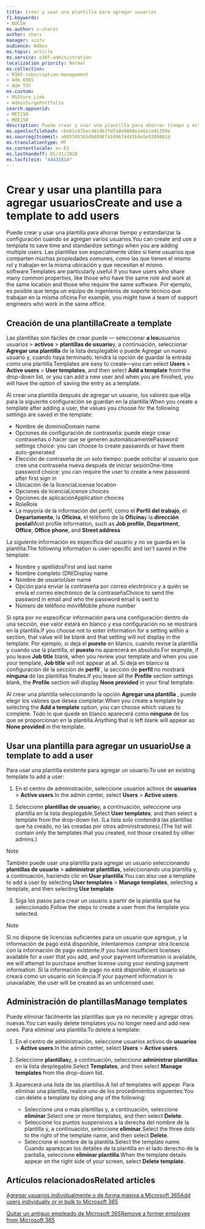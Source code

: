 ```yaml
---
title: Crear y usar una plantilla para agregar usuarios
f1.keywords:
- NOCSH
ms.author: v-sharos
author: shars
manager: scotv
audience: Admin
ms.topic: article
ms.service: o365-administration
localization_priority: Normal
ms.collection:
- M365-subscription-management
- Adm_O365
- Adm_TOC
ms.custom:
- MSStore_Link
- AdminSurgePortfolio
search.appverid:
- MET150
- MOE150
description: Puede crear y usar una plantilla para ahorrar tiempo y estandarizar la configuración cuando se agregan varios usuarios.
ms.openlocfilehash: cbe61c87bec40196ffd7a8e9868ea4611e4c259e
ms.sourcegitcommit: a005395165db8896f4109674443b5e5e9209861d
ms.translationtype: MT
ms.contentlocale: es-ES
ms.lasthandoff: 05/31/2020
ms.locfileid: "44431814"
---
```

# <a name="create-and-use-a-template-to-add-users"></a><span data-ttu-id="1c0b0-103">Crear y usar una plantilla para agregar usuarios</span><span class="sxs-lookup"><span data-stu-id="1c0b0-103">Create and use a template to add users</span></span>

<span data-ttu-id="1c0b0-104">Puede crear y usar una plantilla para ahorrar tiempo y estandarizar la configuración cuando se agregan varios usuarios.</span><span class="sxs-lookup"><span data-stu-id="1c0b0-104">You can create and use a template to save time and standardize settings when you are adding multiple users.</span></span> <span data-ttu-id="1c0b0-105">Las plantillas son especialmente útiles si tiene usuarios que comparten muchas propiedades comunes, como las que tienen el mismo rol y trabajan en la misma ubicación y que necesitan el mismo software.</span><span class="sxs-lookup"><span data-stu-id="1c0b0-105">Templates are particularly useful if you have users who share many common properties, like those who have the same role and work at the same location and those who require the same software.</span></span> <span data-ttu-id="1c0b0-106">Por ejemplo, es posible que tenga un equipo de ingenieros de soporte técnico que trabajan en la misma oficina.</span><span class="sxs-lookup"><span data-stu-id="1c0b0-106">For example, you might have a team of support engineers who work in the same office.</span></span>  

## <a name="create-a-template"></a><span data-ttu-id="1c0b0-107">Creación de una plantilla</span><span class="sxs-lookup"><span data-stu-id="1c0b0-107">Create a template</span></span>

<span data-ttu-id="1c0b0-108">Las plantillas son fáciles de crear puede &mdash; seleccionar **a los**usuarios usuarios  >  **activos**  >  **plantillas de usuario**y, a continuación, seleccionar **Agregar una plantilla** de la lista desplegable o puede Agregar un nuevo usuario y, cuando haya terminado, tendrá la opción de guardar la entrada como una plantilla.</span><span class="sxs-lookup"><span data-stu-id="1c0b0-108">Templates are easy to create&mdash;you can select **Users** > **Active users** > **User templates**, and then select **Add a template** from the drop-down list, or you can add a new user and when you are finished, you will have the option of saving the entry as a template.</span></span>

<span data-ttu-id="1c0b0-109">Al crear una plantilla después de agregar un usuario, los valores que elija para la siguiente configuración se guardan en la plantilla:</span><span class="sxs-lookup"><span data-stu-id="1c0b0-109">When you create a template after adding a user, the values you choose for the following settings are saved in the template:</span></span>

- <span data-ttu-id="1c0b0-110">Nombre de dominio</span><span class="sxs-lookup"><span data-stu-id="1c0b0-110">Domain name</span></span>
- <span data-ttu-id="1c0b0-111">Opciones de configuración de contraseña: puede elegir crear contraseñas o hacer que se generen automáticamente</span><span class="sxs-lookup"><span data-stu-id="1c0b0-111">Password settings choice: you can choose to create passwords or have them auto-generated</span></span>
- <span data-ttu-id="1c0b0-112">Elección de contraseña de un solo tiempo: puede solicitar al usuario que cree una contraseña nueva después de iniciar sesión</span><span class="sxs-lookup"><span data-stu-id="1c0b0-112">One-time password choice: you can require the user to create a new password after first sign in</span></span>
- <span data-ttu-id="1c0b0-113">Ubicación de la licencia</span><span class="sxs-lookup"><span data-stu-id="1c0b0-113">License location</span></span>
- <span data-ttu-id="1c0b0-114">Opciones de licencia</span><span class="sxs-lookup"><span data-stu-id="1c0b0-114">License choices</span></span>
- <span data-ttu-id="1c0b0-115">Opciones de aplicación</span><span class="sxs-lookup"><span data-stu-id="1c0b0-115">Application choices</span></span>
- <span data-ttu-id="1c0b0-116">Role</span><span class="sxs-lookup"><span data-stu-id="1c0b0-116">Role</span></span>
- <span data-ttu-id="1c0b0-117">La mayoría de la información del perfil, como el **Perfil del trabajo**, el **Departamento**, la **Oficina**, el teléfono de la **Oficina**y la **dirección postal**</span><span class="sxs-lookup"><span data-stu-id="1c0b0-117">Most profile information, such as **Job profile**, **Department**, **Office**, **Office phone**, and **Street address**</span></span> 

<span data-ttu-id="1c0b0-118">La siguiente información es específica del usuario y no se guarda en la plantilla:</span><span class="sxs-lookup"><span data-stu-id="1c0b0-118">The following information is user-specific and isn't saved in the template:</span></span>

- <span data-ttu-id="1c0b0-119">Nombre y apellidos</span><span class="sxs-lookup"><span data-stu-id="1c0b0-119">First and last name</span></span>
- <span data-ttu-id="1c0b0-120">Nombre completo (DN)</span><span class="sxs-lookup"><span data-stu-id="1c0b0-120">Display name</span></span>
- <span data-ttu-id="1c0b0-121">Nombre de usuario</span><span class="sxs-lookup"><span data-stu-id="1c0b0-121">User name</span></span>
- <span data-ttu-id="1c0b0-122">Opción para enviar la contraseña por correo electrónico y a quién se envía el correo electrónico de la contraseña</span><span class="sxs-lookup"><span data-stu-id="1c0b0-122">Choice to send the password in email and who the password email is sent to</span></span>
- <span data-ttu-id="1c0b0-123">Número de teléfono móvil</span><span class="sxs-lookup"><span data-stu-id="1c0b0-123">Mobile phone number</span></span>

<span data-ttu-id="1c0b0-124">Si opta por no especificar información para una configuración dentro de una sección, ese valor estará en blanco y esa configuración no se mostrará en la plantilla.</span><span class="sxs-lookup"><span data-stu-id="1c0b0-124">If you choose not to enter information for a setting within a section, that value will be blank and that setting will not display in the template.</span></span> <span data-ttu-id="1c0b0-125">Por ejemplo, si deja el **puesto** en blanco, cuando revise la plantilla y cuando use la plantilla, el **puesto** no aparecerá en absoluto.</span><span class="sxs-lookup"><span data-stu-id="1c0b0-125">For example, if you leave **Job title** blank, when you review your template and when you use your template, **Job title** will not appear at all.</span></span> <span data-ttu-id="1c0b0-126">Si deja en blanco la configuración de la sección de **perfil** , la sección de **perfil** no mostrará **ninguna** de las plantillas finales.</span><span class="sxs-lookup"><span data-stu-id="1c0b0-126">If you leave all the **Profile** section settings blank, the **Profile** section will display **None provided** in your final template.</span></span>

<span data-ttu-id="1c0b0-127">Al crear una plantilla seleccionando la opción **Agregar una plantilla** , puede elegir los valores que desea completar.</span><span class="sxs-lookup"><span data-stu-id="1c0b0-127">When you create a template by selecting the **Add a template** option, you can choose which values to complete.</span></span> <span data-ttu-id="1c0b0-128">Todo lo que quede en blanco aparecerá como **ninguno** de los que se proporcionan en la plantilla.</span><span class="sxs-lookup"><span data-stu-id="1c0b0-128">Anything that is left blank will appear as **None provided** in the template.</span></span>

## <a name="use-a-template-to-add-a-user"></a><span data-ttu-id="1c0b0-129">Usar una plantilla para agregar un usuario</span><span class="sxs-lookup"><span data-stu-id="1c0b0-129">Use a template to add a user</span></span>

<span data-ttu-id="1c0b0-130">Para usar una plantilla existente para agregar un usuario:</span><span class="sxs-lookup"><span data-stu-id="1c0b0-130">To use an existing template to add a user:</span></span>

1. <span data-ttu-id="1c0b0-131">En el centro de administración, seleccione usuarios activos de **usuarios**  >  **Active users**.</span><span class="sxs-lookup"><span data-stu-id="1c0b0-131">In the admin center, select **Users** > **Active users**.</span></span>

2. <span data-ttu-id="1c0b0-132">Seleccione **plantillas de usuario**y, a continuación, seleccione una plantilla en la lista desplegable.</span><span class="sxs-lookup"><span data-stu-id="1c0b0-132">Select **User templates**, and then select a template from the drop-down list.</span></span> <span data-ttu-id="1c0b0-133">(La lista solo contendrá las plantillas que ha creado, no las creadas por otros administradores).</span><span class="sxs-lookup"><span data-stu-id="1c0b0-133">(The list will contain only the templates that you created, not those created by other admins.)</span></span>

 > [!NOTE]
 > <span data-ttu-id="1c0b0-134">También puede usar una plantilla para agregar un usuario seleccionando **plantillas de usuario**  >  **administrar plantillas**, seleccionando una plantilla y, a continuación, haciendo clic en **Usar plantilla**.</span><span class="sxs-lookup"><span data-stu-id="1c0b0-134">You can also use a template to add a user by selecting **User templates** > **Manage templates**, selecting a template, and then selecting **Use template**.</span></span>

3. <span data-ttu-id="1c0b0-135">Siga los pasos para crear un usuario a partir de la plantilla que ha seleccionado.</span><span class="sxs-lookup"><span data-stu-id="1c0b0-135">Follow the steps to create a user from the template you selected.</span></span>

> [!NOTE]
> <span data-ttu-id="1c0b0-136">Si no dispone de licencias suficientes para un usuario que agregue, y la información de pago está disponible, intentaremos comprar otra licencia con la información de pago existente.</span><span class="sxs-lookup"><span data-stu-id="1c0b0-136">If you have insufficient licenses available for a user that you add, and your payment information is available, we will attempt to purchase another license using your existing payment information.</span></span> <span data-ttu-id="1c0b0-137">Si la información de pago no está disponible, el usuario se creará como un usuario sin licencia.</span><span class="sxs-lookup"><span data-stu-id="1c0b0-137">If your payment information is unavailable, the user will be created as an unlicensed user.</span></span>

## <a name="manage-templates"></a><span data-ttu-id="1c0b0-138">Administración de plantillas</span><span class="sxs-lookup"><span data-stu-id="1c0b0-138">Manage templates</span></span>

<span data-ttu-id="1c0b0-139">Puede eliminar fácilmente las plantillas que ya no necesite y agregar otras nuevas.</span><span class="sxs-lookup"><span data-stu-id="1c0b0-139">You can easily delete templates you no longer need and add new ones.</span></span> <span data-ttu-id="1c0b0-140">Para eliminar una plantilla:</span><span class="sxs-lookup"><span data-stu-id="1c0b0-140">To delete a template:</span></span>

1. <span data-ttu-id="1c0b0-141">En el centro de administración, seleccione usuarios activos de **usuarios**  >  **Active users**.</span><span class="sxs-lookup"><span data-stu-id="1c0b0-141">In the admin center, select **Users** > **Active users**.</span></span>

2. <span data-ttu-id="1c0b0-142">Seleccione **plantillas**y, a continuación, seleccione **administrar plantillas** en la lista desplegable.</span><span class="sxs-lookup"><span data-stu-id="1c0b0-142">Select **Templates**, and then select **Manage templates** from the drop-down list.</span></span>

3. <span data-ttu-id="1c0b0-143">Aparecerá una lista de las plantillas.</span><span class="sxs-lookup"><span data-stu-id="1c0b0-143">A list of templates will appear.</span></span> <span data-ttu-id="1c0b0-144">Para eliminar una plantilla, realice uno de los procedimientos siguientes:</span><span class="sxs-lookup"><span data-stu-id="1c0b0-144">You can delete a template by doing any of the following:</span></span>
    - <span data-ttu-id="1c0b0-145">Seleccione una o más plantillas y, a continuación, seleccione **eliminar**.</span><span class="sxs-lookup"><span data-stu-id="1c0b0-145">Select one or more templates, and then select **Delete**.</span></span> 
    - <span data-ttu-id="1c0b0-146">Seleccione los puntos suspensivos a la derecha del nombre de la plantilla y, a continuación, seleccione **eliminar**.</span><span class="sxs-lookup"><span data-stu-id="1c0b0-146">Select the three dots to the right of the template name, and then select **Delete**.</span></span>
    - <span data-ttu-id="1c0b0-147">Seleccione el nombre de la plantilla.</span><span class="sxs-lookup"><span data-stu-id="1c0b0-147">Select the template name.</span></span> <span data-ttu-id="1c0b0-148">Cuando aparezcan los detalles de la plantilla en el lado derecho de la pantalla, seleccione **eliminar plantilla**.</span><span class="sxs-lookup"><span data-stu-id="1c0b0-148">When the template details appear on the right side of your screen, select **Delete template**.</span></span>

## <a name="related-articles"></a><span data-ttu-id="1c0b0-149">Artículos relacionados</span><span class="sxs-lookup"><span data-stu-id="1c0b0-149">Related articles</span></span>

[<span data-ttu-id="1c0b0-150">Agregar usuarios individualmente o de forma masiva a Microsoft 365</span><span class="sxs-lookup"><span data-stu-id="1c0b0-150">Add users individually or in bulk to Microsoft 365</span></span>](add-users.md)

[<span data-ttu-id="1c0b0-151">Quitar un antiguo empleado de Microsoft 365</span><span class="sxs-lookup"><span data-stu-id="1c0b0-151">Remove a former employee from Microsoft 365</span></span>](remove-former-employee.md)
  
